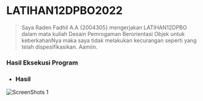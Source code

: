 # LATIHAN12DPBO2022
>Saya Raden Fadhil A.A {2004305} mengerjakan LATIHAN12DPBO dalam mata kuliah Desain Pemrogaman Berorientasi Objek untuk keberkahanNya maka saya tidak melakukan kecurangan seperti yang telah dispesifikasikan. Aamiin.
### Hasil Eksekusi Program  
- ### Hasil
![ScreenShots 1](htts://github.com/Gonken-GN/LATIHAN12DPBO2022/blob/main/2022-05-26%2017-14-03.gif)
